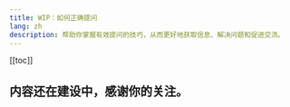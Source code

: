 ```yaml
---
title: WIP：如何正确提问
lang: zh
description: 帮助你掌握有效提问的技巧，从而更好地获取信息、解决问题和促进交流。
---
```


[[toc]]

## 内容还在建设中，感谢你的关注。
